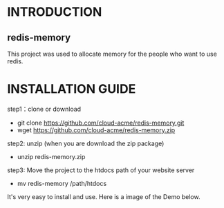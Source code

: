 # INTRODUCTION

## redis-memory
This project was used to allocate memory for the people who want to use redis.

# INSTALLATION GUIDE

step1：clone or download
   - git clone https://github.com/cloud-acme/redis-memory.git
   - wget https://github.com/cloud-acme/redis-memory.zip

step2: unzip (when you are download the zip package)
   - unzip redis-memory.zip

step3: Move the project to the htdocs path of your website server
   - mv redis-memory /path/htdocs

It's very easy to install and use. Here is a image of the Demo below.


